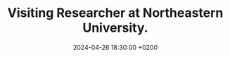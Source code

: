 ---
title: >-
    Visiting Researcher at Northeastern University.
date: 2024-04-26 18:30:00 +0200
---